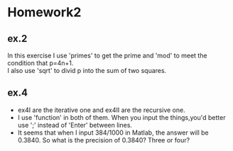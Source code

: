 Homework2
=========
ex.2
----
In this exercise I use 'primes' to get the prime and 'mod' to meet the condition that p=4n+1. <br>
I also use 'sqrt' to divid p into the sum of two squares.

ex.4
----
* ex4I are the iterative one and ex4II are the recursive one. <br>
* I use 'function' in both of them. When you input the things,you'd better use ';' instead of 'Enter' between lines. <br>
* It seems that when I input 384/1000 in Matlab, the answer will be 0.3840. So what is the precision of 0.3840? Three or four?
